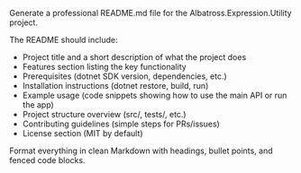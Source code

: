 Generate a professional README.md file for the Albatross.Expression.Utility project.

The README should include:
- Project title and a short description of what the project does
- Features section listing the key functionality
- Prerequisites (dotnet SDK version, dependencies, etc.)
- Installation instructions (dotnet restore, build, run)
- Example usage (code snippets showing how to use the main API or run the app)
- Project structure overview (src/, tests/, etc.)
- Contributing guidelines (simple steps for PRs/issues)
- License section (MIT by default)

Format everything in clean Markdown with headings, bullet points, and fenced code blocks.
